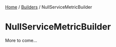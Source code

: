 [Home](/README.md) / [Builders](/docs/builders/README.md) / NullServiceMetricBuilder

# NullServiceMetricBuilder
More to come...
